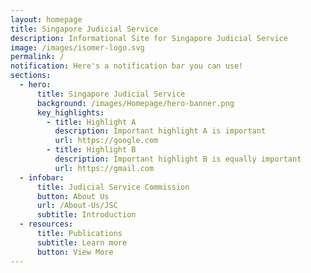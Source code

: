 ```yaml
---
layout: homepage
title: Singapore Judicial Service
description: Informational Site for Singapore Judicial Service
image: /images/isomer-logo.svg
permalink: /
notification: Here's a notification bar you can use!
sections:
  - hero:
      title: Singapore Judicial Service
      background: /images/Homepage/hero-banner.png
      key_highlights:
        - title: Highlight A
          description: Important highlight A is important
          url: https://google.com
        - title: Highlight B
          description: Important highlight B is equally important
          url: https://gmail.com
  - infobar:
      title: Judicial Service Commission
      button: About Us
      url: /About-Us/JSC
      subtitle: Introduction
  - resources:
      title: Publications
      subtitle: Learn more
      button: View More
---
```

